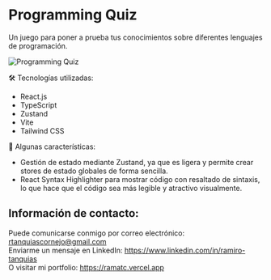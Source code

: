 # Programming Quiz
Un juego para poner a prueba tus conocimientos sobre diferentes lenguajes de programación.

![Programming Quiz](https://github.com/ramatc/quiz/assets/75765676/835b1c3e-08b0-456f-8ddc-0315fef66851)

🛠 Tecnologías utilizadas:
- React.js
- TypeScript
- Zustand
- Vite
- Tailwind CSS

🌟 Algunas características:
- Gestión de estado mediante Zustand, ya que es ligera y permite crear stores de estado globales de forma sencilla.
- React Syntax Highlighter para mostrar código con resaltado de sintaxis, lo que hace que el código sea más legible y atractivo visualmente.

## Información de contacto:
Puede comunicarse conmigo por correo electrónico: rtanquiascornejo@gmail.com\
Enviarme un mensaje en LinkedIn: https://www.linkedin.com/in/ramiro-tanquias
<br/>
O visitar mi portfolio: https://ramatc.vercel.app
